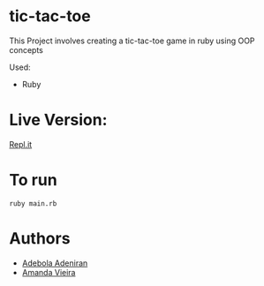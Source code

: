 # tic-tac-toe
This Project involves creating a tic-tac-toe game in ruby using OOP concepts

Used:
- Ruby

# Live Version:
[Repl.it](https://repl.it/@AdebolaOne/tic-tac-toe-main)

# To run
```
ruby main.rb
```

# Authors
- [Adebola Adeniran](https://github.com/onedebos/)
- [Amanda Vieira](https://github.com/vieiramanda11/)



